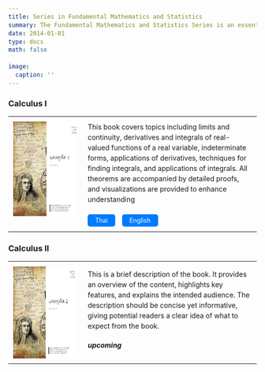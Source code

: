 ```yaml
---
title: Series in Fundamental Mathematics and Statistics
summary: The Fundamental Mathematics and Statistics Series is an essential collection of textbooks and reference materials designed to provide a strong foundation in mathematics and statistical methods. 
date: 2014-01-01
type: docs
math: false

image:
  caption: ''
---
```



<style>
  table {
    width: 100%;
    border-collapse: collapse;
  }

  td {
    vertical-align: top;
    padding: 10px;
  }

  .left-cell {
    width: 30%;
    text-align: center;
  }

  .right-cell {
    width: 70%;
    vertical-align: middle;
  }

  .book-cover {
    max-width: 100%;
    height: auto;
    display: block;
    margin: 0 auto;
  }

  .book-description {
    font-size: 1em;
    line-height: 1.5;
    margin-bottom: 20px;
  }

  .button-container {
    margin-top: 10px;
  }

  .button {
    display: inline-block;
    padding: 5px 15px;
    font-size: 0.9em;
    text-align: center;
    text-decoration: none;
    color: white;
    background-color: #007BFF;
    border-radius: 5px;
    margin-right: 10px;
  }

  .button:hover {
    background-color: #0056b3;
  }

  .upcoming {
    font-weight: bold;
    font-style: italic;
  }
</style>

### Calculus I

<table>
  <tr>
    <td class="left-cell">
      <img src="https://github.com/QuantFILab/pmarupanthorn/blob/07d2ccea5e5a4c554ed0f49a46456596e9bd1aed/content/book/FMS/cal1.png?raw=true" alt="Book Cover" class="book-cover" />
    </td>
    <td class="right-cell">
      <div class="book-description">
        This book covers topics including limits and continuity, derivatives and integrals of real-valued functions of a real variable, indeterminate forms, applications of derivatives, techniques for finding integrals, and applications of integrals. All theorems are accompanied by detailed proofs, and visualizations are provided to enhance understanding
      </div>
      <div class="button-container">
        <a href="https://papers.ssrn.com/sol3/papers.cfm?abstract_id=4939118" class="button">Thai</a>
        <a href="link_to_english_version" class="button">English</a>
      </div>
    </td>
  </tr>
</table>

### Calculus II

<table>
  <tr>
    <td class="left-cell">
      <img src="https://github.com/QuantFILab/pmarupanthorn/blob/main/content/book/FMS/cal2.png?raw=true" alt="Book Cover" class="book-cover" />
    </td>
    <td class="right-cell">
      <div class="book-description">
        This is a brief description of the book. It provides an overview of the content, highlights key features, and explains the intended audience. The description should be concise yet informative, giving potential readers a clear idea of what to expect from the book.
      </div>
    <p class="upcoming">upcoming</p>
    </td>
  </tr>
</table>
